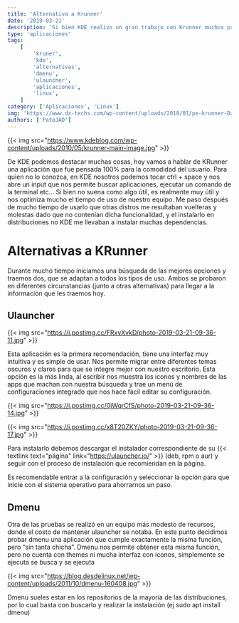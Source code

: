 ```yaml
---
title: 'Alternativa a Krunner'
date: '2019-03-21'
description: 'Si bien KDE realizo un gran trabajo con Krunner muchos programadores realizaron un esfuerzo increible para que puedas tener tu altenativa en escritorios no KDE'
type: 'aplicaciones'
tags:
    [
        'kruner',
        'kde',
        'alternativas',
        'dmenu',
        'ulauncher',
        'aplicaciones',
        'linux',
    ]
category: ['Aplicaciones', 'Linux']
img: 'https://www.dz-techs.com/wp-content/uploads/2018/01/pe-krunner-DzTechs.jpg'
authors: ['PatoJAD']
---
```


{{< img src="https://www.kdeblog.com/wp-content/uploads/2010/05/krunner-main-image.jpg" >}}

De KDE podemos destacar muchas cosas, hoy vamos a hablar de KRunner una aplicación que fue pensada 100% para la comodidad del usuario. Para quien no lo conozca, en KDE nosotros podemos tocar ctrl + space y nos abre un input que nos permite buscar aplicaciones, ejecutar un comando de la terminal etc… Si bien no suena como algo útil, es realmente muy útil y nos optimiza mucho el tiempo de uso de nuestro equipo.
Me paso después de mucho tiempo de usarlo que otras distros me resultaban vuelteras y molestas dado que no contenían dicha funcionalidad, y el instalarlo en distribuciones no KDE me llevaban a instalar muchas dependencias.

# Alternativas a KRunner

Durante mucho tiempo iniciamos una búsqueda de las mejores opciones y traemos dos, que se adaptan a todos los tipos de uso. Ambos se probaron en diferentes circunstancias (junto a otras alternativas) para llegar a la información que les traemos hoy.

## Ulauncher

{{< img src="https://i.postimg.cc/FRxvXvkD/photo-2019-03-21-09-36-11.jpg" >}}

Esta aplicación es la primera recomendación, tiene una interfaz muy intuitiva y es simple de usar. Nos permite migrar entre diferentes temas oscuros y claros para que se integre mejor con nuestro escritorio. Esta opción es la más linda, al escribir nos muestra los iconos y nombres de las apps que machan con nuestra búsqueda y trae un menú de configuraciones integrado que nos hace fácil editar su configuración.

{{< img src="https://i.postimg.cc/0jWqrCfS/photo-2019-03-21-09-36-14.jpg" >}}

{{< img src="https://i.postimg.cc/x8T20ZKY/photo-2019-03-21-09-36-17.jpg" >}}

Para instalarlo debemos descargar el instalador correspondiente de su {{< textlink text="página" link="https://ulauncher.io/" >}} (deb, rpm o aur) y seguir con el proceso de instalación que recomiendan en la página.

Es recomendable entrar a la configuración y seleccionar la opción para que inicie con el sistema operativo para ahorrarnos un paso.

## Dmenu

Otra de las pruebas se realizó en un equipo más modesto de recursos, donde el costo de mantener ulauncher se notaba. En este punto decidimos probar dmenu una aplicación que cumple exactamente la misma función, pero “sin tanta chicha”. Dmenu nos permite obtener esta misma función, pero no cuenta con themes ni mucha interfaz con iconos, simplemente se ejecuta se busca y se ejecuta

{{< img src="https://blog.desdelinux.net/wp-content/uploads/2011/10/dmenu-160408.jpg" >}}

Dmenu sueles estar en los repositorios de la mayoría de las distribuciones, por lo cual basta con buscarlo y realizar la instalación (ej sudo apt install dmenu)
